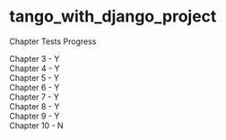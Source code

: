 # tango_with_django_project

Chapter Tests Progress

Chapter 3  - Y  
Chapter 4  - Y  
Chapter 5  - Y  
Chapter 6  - Y  
Chapter 7  - Y  
Chapter 8  - Y  
Chapter 9  - Y  
Chapter 10 - N  